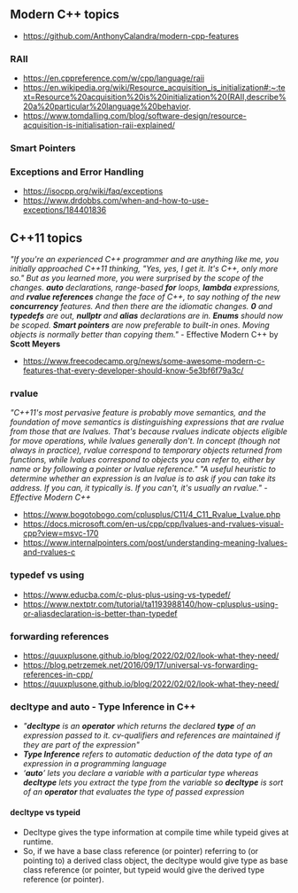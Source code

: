 ## Modern C++ topics 
* https://github.com/AnthonyCalandra/modern-cpp-features
### RAII
* https://en.cppreference.com/w/cpp/language/raii
* https://en.wikipedia.org/wiki/Resource_acquisition_is_initialization#:~:text=Resource%20acquisition%20is%20initialization%20(RAII,describe%20a%20particular%20language%20behavior.
* https://www.tomdalling.com/blog/software-design/resource-acquisition-is-initialisation-raii-explained/
### Smart Pointers

### Exceptions and Error Handling
* https://isocpp.org/wiki/faq/exceptions
* https://www.drdobbs.com/when-and-how-to-use-exceptions/184401836

## C++11 topics

_"If you're an experienced C++ programmer and are anything like me, you initially approached C++11 thinking, "Yes, yes, I get it. It's C++, only more so." But as you learned more, you were surprised by the scope of the changes. **auto** declarations, range-based **for** loops, **lambda** expressions, and **rvalue references** change the face of C++, to say nothing of the new **concurrency** features. And then there are the idiomatic changes. **0** and **typedefs** are out, **nullptr** and **alias** declarations are in. **Enums** should now be scoped. **Smart pointers** are now preferable to built-in ones. Moving objects is normally better than copying them."_ - Effective Modern C++ by **Scott Meyers**

* https://www.freecodecamp.org/news/some-awesome-modern-c-features-that-every-developer-should-know-5e3bf6f79a3c/

### rvalue
_"C++11's most pervasive feature is probably move semantics, and the foundation of move semantics is distinguishing expressions that are rvalue from those that are lvalues. That's because rvalues indicate objects eligible for move operations, while lvalues generally don't. In concept (though not always in practice), rvalue correspond to temporary objects returned from functions, while lvalues correspond to objects you can refer to, either by name or by following a pointer or lvalue reference."
"A useful heuristic to determine whether an expression is an lvalue is to ask if you can take its address. If you can, it typically is. If you can't, it's usually an rvalue." -Effective Modern C++_

* https://www.bogotobogo.com/cplusplus/C11/4_C11_Rvalue_Lvalue.php
* https://docs.microsoft.com/en-us/cpp/cpp/lvalues-and-rvalues-visual-cpp?view=msvc-170
* https://www.internalpointers.com/post/understanding-meaning-lvalues-and-rvalues-c

### typedef vs using
* https://www.educba.com/c-plus-plus-using-vs-typedef/
* https://www.nextptr.com/tutorial/ta1193988140/how-cplusplus-using-or-aliasdeclaration-is-better-than-typedef

### forwarding references
* https://quuxplusone.github.io/blog/2022/02/02/look-what-they-need/
* https://blog.petrzemek.net/2016/09/17/universal-vs-forwarding-references-in-cpp/
* https://quuxplusone.github.io/blog/2022/02/02/look-what-they-need/

 ### decltype and auto - Type Inference in C++
* _"**decltype** is an **operator** which returns the declared **type** of an expression passed to it. cv-qualifiers and references are maintained if they are part of the expression"_
* _**Type Inference** refers to automatic deduction of the data type of an expression in a programming language_
* _‘**auto**’ lets you declare a variable with a particular type whereas **decltype** lets you extract the type from the variable so **decltype** is sort of an **operator** that evaluates the type of passed expression_

#### decltype vs typeid

* Decltype gives the type information at compile time while typeid gives at runtime.
* So, if we have a base class reference (or pointer) referring to (or pointing to) a derived class object, the decltype would give type as base class reference (or pointer, but typeid would give the derived type reference (or pointer).
 
